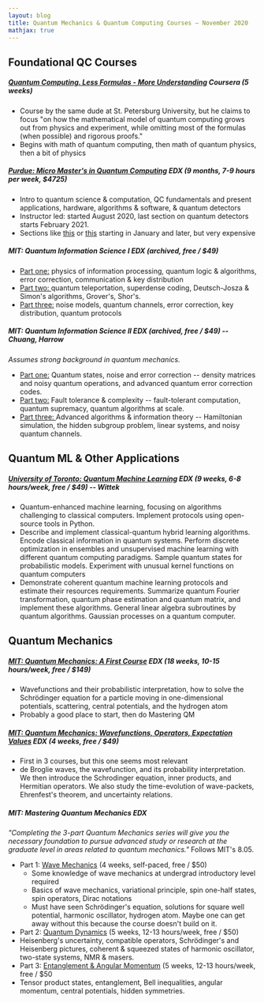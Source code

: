 ```yaml
---
layout: blog
title: Quantum Mechanics & Quantum Computing Courses – November 2020
mathjax: true
---
```


Foundational QC Courses
-----------------------

##### [Quantum Computing. Less Formulas - More Understanding](https://www.coursera.org/learn/quantum-computing-lfmu?aid=true) Coursera (5 weeks)
-   Course by the same dude at St. Petersburg University, but he claims to focus "on how the mathematical model of quantum computing grows out from physics and experiment, while omitting most of the formulas (when possible) and rigorous proofs."
-   Begins with math of quantum computing, then math of quantum physics, then a bit of physics

##### [Purdue: Micro Master's in Quantum Computing](https://www.edx.org/micromasters/purduex-quantum-technology-computing) EDX (9 months, 7-9 hours per week, $4725)
-   Intro to quantum science & computation, QC fundamentals and present applications, hardware, algorithms & software, & quantum detectors
-   Instructor led: started August 2020, last section on quantum detectors starts February 2021. 
-   Sections like [this](https://www.edx.org/course/quantum-computing-i-fundamentals) or [this](https://www.edx.org/course/quantum-computing-iii-algorithm-and-software) starting in January and later, but very expensive

##### MIT: Quantum Information Science I EDX (archived, free / $49)
-   [Part one:](https://www.edx.org/course/quantum-information-science-i-part-1) physics of information processing, quantum logic & algorithms, error correction, communication & key distribution
-   [Part two: ](https://www.edx.org/course/quantum-information-science-i-part-2)quantum teleportation, superdense coding, Deutsch-Josza & Simon's algorithms, Grover's, Shor's.
-   [Part three:](https://www.edx.org/course/quantum-information-science-i-part-3) noise models, quantum channels, error correction, key distribution, quantum protocols

##### MIT: Quantum Information Science II EDX (archived, free / $49) -- Chuang, Harrow
*Assumes strong background in quantum mechanics.*

-   [Part one:](https://www.edx.org/course/quantum-information-science-ii-quantum-states-nois) Quantum states, noise and error correction -- density matrices and noisy quantum operations, and advanced quantum error correction codes.
-   [Part two:](https://www.edx.org/course/quantum-information-science-ii-efficient-quantum-c)  Fault tolerance & complexity -- fault-tolerant computation, quantum supremacy, quantum algorithms at scale. 
-   [Part three: ](https://www.edx.org/course/quantum-information-science-ii-advanced-quantum-al)Advanced algorithms & information theory -- Hamiltonian simulation, the hidden subgroup problem, linear systems, and noisy quantum channels. 

Quantum ML & Other Applications
-------------------------------

##### [University of Toronto: Quantum Machine Learning](https://www.edx.org/course/quantum-machine-learning) EDX (9 weeks, 6-8 hours/week, free / $49) -- Wittek

-   Quantum-enhanced machine learning, focusing on algorithms challenging to classical computers. Implement protocols using open-source tools in Python.
-   Describe and implement classical-quantum hybrid learning algorithms. Encode classical information in quantum systems. Perform discrete optimization in ensembles and unsupervised machine learning with different quantum computing paradigms. Sample quantum states for probabilistic models. Experiment with unusual kernel functions on quantum computers
-   Demonstrate coherent quantum machine learning protocols and estimate their resources requirements. Summarize quantum Fourier transformation, quantum phase estimation and quantum matrix, and implement these algorithms. General linear algebra subroutines by quantum algorithms. Gaussian processes on a quantum computer.

Quantum Mechanics
-----------------
##### [MIT: Quantum Mechanics: A First Course](https://www.edx.org/course/quantum-mechanics-a-first-course) EDX (18 weeks, 10-15 hours/week, free / $149)
-   Wavefunctions and their probabilistic interpretation, how to solve the Schrödinger equation for a particle moving in one-dimensional potentials, scattering, central potentials, and the hydrogen atom
-   Probably a good place to start, then do Mastering QM

##### [MIT: Quantum Mechanics: Wavefunctions, Operators, Expectation Values](https://www.edx.org/course/quantum-mechanics-wavefunctions-operators-and-expe) EDX (4 weeks, free / $49)
-   First in 3 courses, but this one seems most relevant
-   de Broglie waves, the wavefunction, and its probability interpretation. We then introduce the Schrodinger equation, inner products, and Hermitian operators. We also study the time-evolution of wave-packets, Ehrenfest's theorem, and uncertainty relations.

##### MIT: Mastering Quantum Mechanics EDX
*"Completing the 3-part Quantum Mechanics series will give you the necessary foundation to pursue advanced study or research at the graduate level in areas related to quantum mechanics."* Follows MIT's 8.05.
-   Part 1: [Wave Mechanics](https://www.edx.org/course/mastering-quantum-mechanics-part-1-wave-mechanics) (4 weeks, self-paced, free  / $50)
    -   Some knowledge of wave mechanics at undergrad introductory level required
    -   Basics of wave mechanics, variational principle, spin one-half states, spin operators, Dirac notations
    -   Must have seen Schrödinger's equation, solutions for square well potential, harmonic oscillator, hydrogen atom. Maybe one can get away without this because the course doesn't build on it.
-   Part 2: [Quantum Dynamics](https://www.edx.org/course/mastering-quantum-mechanics-part-2-quantum-dynamic) (5 weeks, 12-13 hours/week, free / $50)
-   Heisenberg's uncertainty, compatible operators, Schrödinger's and Heisenberg pictures, coherent & squeezed states of harmonic oscillator, two-state systems, NMR & masers.
-   Part 3: [Entanglement & Angular Momentum](https://www.edx.org/course/mastering-quantum-mechanics-part-3-entanglement-an) (5 weeks, 12-13 hours/week, free / $50
-   Tensor product states, entanglement, Bell inequalities, angular momentum, central potentials, hidden symmetries.
